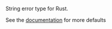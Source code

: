 String error type for Rust.

See the [documentation](https://docs.rs/string-err/) for more defaults
